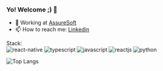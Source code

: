 ### Yo! Welcome ;) 👋


- 🔭 Working at [AssureSoft](https://www.assuresoft.com)
- 📫 How to reach me: [Linkedin](https://www.linkedin.com/in/raphael-ssampaio)



Stack: <br>
![react-native](https://user-images.githubusercontent.com/19293727/116796097-50b5f480-aab0-11eb-98c4-b4d94e97505e.png)
![typescript](https://user-images.githubusercontent.com/19293727/116796106-5dd2e380-aab0-11eb-910d-802147606d88.png)
![javascript](https://user-images.githubusercontent.com/19293727/116796105-5a3f5c80-aab0-11eb-91bd-38da44423436.png)
![reactjs](https://user-images.githubusercontent.com/19293727/116796102-56abd580-aab0-11eb-9d83-0635bea8db62.png)
![python](https://user-images.githubusercontent.com/19293727/116796108-61666a80-aab0-11eb-8d0d-f975969ebc86.png)


![Top Langs](https://github-readme-stats.vercel.app/api/top-langs/?username=raphaelssampaio&layout=compact)



